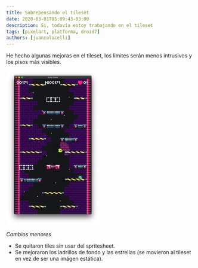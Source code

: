 ```yaml
---
title: Sobrepensando el tileset
date: 2020-03-01T05:09:43-03:00
description: Si, todavía estoy trabajando en el tileset
tags: [pixelart, platforma, droid7]
authors: [juancolacelli]
---
```


He hecho algunas mejoras en el tileset, los limites serán menos intrusivos y los pisos más visibles.

![Game screenshot](screenshot.png)

*Cambios menores*
- Se quitaron tiles sin usar del spritesheet.
- Se mejoraron los ladrillos de fondo y las estrellas (se movieron al tileset en vez de ser una imágen estática).

